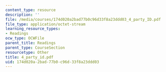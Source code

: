 ```yaml
---
content_type: resource
description: ''
file: /media/courses/174d020a2bad77b0c96d33f8a23ddd03_4_party_ID.pdf
file_type: application/octet-stream
learning_resource_types:
- Readings
ocw_type: OCWFile
parent_title: Readings
parent_type: CourseSection
resourcetype: Other
title: 4_party_id.pdf
uid: 174d020a-2bad-77b0-c96d-33f8a23ddd03
---
```

